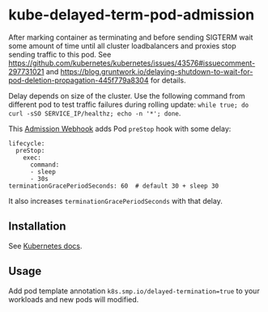 # kube-delayed-term-pod-admission

After marking container as terminating and before sending SIGTERM wait some amount of time until all cluster loadbalancers and proxies stop sending traffic to this pod. See https://github.com/kubernetes/kubernetes/issues/43576#issuecomment-297731021 and https://blog.gruntwork.io/delaying-shutdown-to-wait-for-pod-deletion-propagation-445f779a8304 for details.

Delay depends on size of the cluster. Use the following command from different pod to test traffic failures during rolling update: `while true; do curl -sSO SERVICE_IP/healthz; echo -n '*'; done`.

This [Admission Webhook](https://kubernetes.io/docs/admin/extensible-admission-controllers/#admission-webhooks) adds Pod `preStop` hook with some delay:

```
lifecycle:
  preStop:
    exec:
      command:
      - sleep
      - 30s
terminationGracePeriodSeconds: 60  # default 30 + sleep 30
```

It also increases `terminationGracePeriodSeconds` with that delay.

## Installation

See [Kubernetes docs](https://kubernetes.io/docs/admin/extensible-admission-controllers/#admission-webhooks).


## Usage

Add pod template annotation `k8s.smp.io/delayed-termination=true` to your workloads and new pods will modified.
